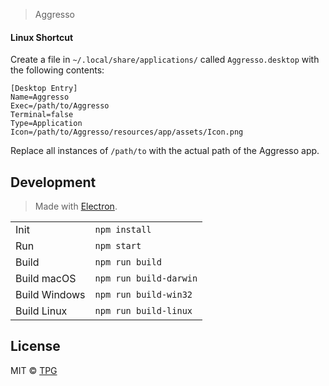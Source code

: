 > Aggresso

#### Linux Shortcut

Create a file in `~/.local/share/applications/` called `Aggresso.desktop` with the following contents:

```
[Desktop Entry]
Name=Aggresso
Exec=/path/to/Aggresso
Terminal=false
Type=Application
Icon=/path/to/Aggresso/resources/app/assets/Icon.png
```

Replace all instances of `/path/to` with the actual path of the Aggresso app.

## Development

> Made with [Electron](http://electron.atom.io).

<table>
	<tr>
		<td>Init</td>
		<td><code>npm install</code></td>
	</tr>
	<tr>
		<td>Run</td>
		<td><code>npm start</code></td>
	</tr>
	<tr>
		<td>Build</td>
		<td><code>npm run build</code></td>
	</tr>
	<tr>
		<td>Build macOS</td>
		<td><code>npm run build-darwin</code></td>
	</tr>
	<tr>
		<td>Build Windows</td>
		<td><code>npm run build-win32</code></td>
	</tr>
	<tr>
		<td>Build Linux</td>
		<td><code>npm run build-linux</code></td>
	</tr>
</table>

## License

MIT © [TPG](https://PlasmaRobotics.com)

